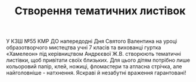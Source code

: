 ﻿---
title: Створення тематичних листівок
---

У КЗШ №55 КМР ДО напередодні Дня Святого Валентина на уроці образотворчого мистецтва учні 7 класів та вихованці гуртка «Хамелеон» під керівництвом Андрєєвої Ж.В. створюють тематичні листівки, щоб привітати своїх близьких. Для цього дітям потрібно лише кольоровий папір, клей, ножиці, фломастери та атласна стрічка, але найголовніше - натхнення. Яскраві й незабутні враження гарантовані!

<slideshow></slideshow>